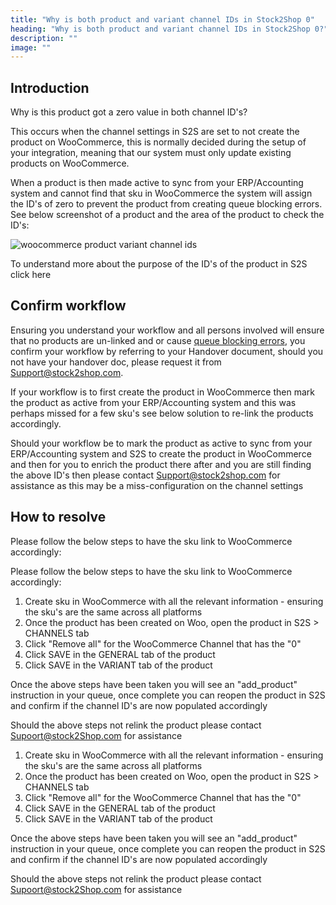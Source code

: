 ```yaml
---
title: "Why is both product and variant channel IDs in Stock2Shop 0"
heading: "Why is both product and variant channel IDs in Stock2Shop 0?"
description: ""
image: ""
---
```


## Introduction

Why is this product got a zero value in both channel ID's?

This occurs when the channel settings in S2S are set to not create the product on WooCommerce, this is normally decided during the setup of your integration, meaning that our system must only update existing products on WooCommerce.

When a product is then made active to sync from your ERP/Accounting system and cannot find that sku in WooCommerce the system will assign the ID's of zero to prevent the product from creating queue blocking errors. See below screenshot of a product and the area of the product to check the ID's:

![woocommerce product variant channel ids](/uploads/woocommerce-product-variant-channel-ids-Stock2Shop-zero.png)

To understand more about the purpose of the ID's of the product in S2S click here

## Confirm workflow

Ensuring you understand your workflow and all persons involved will ensure that no products are un-linked and or cause [queue blocking errors](/understanding-your-queue), you confirm your workflow by referring to your Handover document, should you not have your handover doc, please request it from Support@stock2shop.com.

If your workflow is to first create the product in WooCommerce then mark the product as active from your ERP/Accounting system and this was perhaps missed for a few sku's see below solution to re-link the products accordingly.

Should your workflow be to mark the product as active to sync from your ERP/Accounting system and S2S to create the product in WooCommerce and then for you to enrich the product there after and you are still finding the above ID's then please contact Support@stock2shop.com for assistance as this may be a miss-configuration on the channel settings 

## How to resolve

Please follow the below steps to have the sku link to WooCommerce accordingly:

Please follow the below steps to have the sku link to WooCommerce accordingly:

1. Create sku in WooCommerce with all the relevant information - ensuring the sku's are the same across all platforms
2. Once the product has been created on Woo, open the product in S2S > CHANNELS tab
3. Click "Remove all" for the WooCommerce Channel that has the "0" 
4. Click SAVE in the GENERAL tab of the product
5. Click SAVE in the VARIANT tab of the product

Once the above steps have been taken you will see an "add_product" instruction in your queue, once complete you can reopen the product in S2S and confirm if the channel ID's are now populated accordingly

Should the above steps not relink the product please contact Supoort@stock2Shop.com for assistance

1. Create sku in WooCommerce with all the relevant information - ensuring the sku's are the same across all platforms
2. Once the product has been created on Woo, open the product in S2S > CHANNELS tab
3. Click "Remove all" for the WooCommerce Channel that has the "0" 
4. Click SAVE in the GENERAL tab of the product
5. Click SAVE in the VARIANT tab of the product

Once the above steps have been taken you will see an "add_product" instruction in your queue, once complete you can reopen the product in S2S and confirm if the channel ID's are now populated accordingly

Should the above steps not relink the product please contact Supoort@stock2Shop.com for assistance

